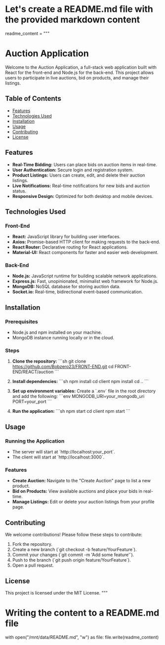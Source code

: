 # Let's create a README.md file with the provided markdown content

readme_content = """

# Auction Application

Welcome to the Auction Application, a full-stack web application built with React for the front-end and Node.js for the back-end. This project allows users to participate in live auctions, bid on products, and manage their listings.

## Table of Contents

- [Features](#features)
- [Technologies Used](#technologies-used)
- [Installation](#installation)
- [Usage](#usage)
- [Contributing](#contributing)
- [License](#license)

## Features

- **Real-Time Bidding:** Users can place bids on auction items in real-time.
- **User Authentication:** Secure login and registration system.
- **Product Listings:** Users can create, edit, and delete their auction listings.
- **Live Notifications:** Real-time notifications for new bids and auction status.
- **Responsive Design:** Optimized for both desktop and mobile devices.

## Technologies Used

### Front-End

- **React:** JavaScript library for building user interfaces.
- **Axios:** Promise-based HTTP client for making requests to the back-end.
- **React Router:** Declarative routing for React applications.
- **Material-UI:** React components for faster and easier web development.

### Back-End

- **Node.js:** JavaScript runtime for building scalable network applications.
- **Express.js:** Fast, unopinionated, minimalist web framework for Node.js.
- **MongoDB:** NoSQL database for storing auction data.
- **Socket.io:** Real-time, bidirectional event-based communication.

## Installation

### Prerequisites

- Node.js and npm installed on your machine.
- MongoDB instance running locally or in the cloud.

### Steps

1. **Clone the repository:**
   \`\`\`sh
   git clone https://github.com/Bobzero23/FRONT-END.git
   cd FRONT-END/REACT/auction
   \`\`\`

2. **Install dependencies:**
   \`\`\`sh
   npm install
   cd client
   npm install
   cd ..
   \`\`\`

3. **Set up environment variables:**
   Create a \`.env\` file in the root directory and add the following:
   \`\`\`env
   MONGODB_URI=your_mongodb_uri
   PORT=your_port
   \`\`\`

4. **Run the application:**
   \`\`\`sh
   npm start
   cd client
   npm start
   \`\`\`

## Usage

### Running the Application

- The server will start at \`http://localhost:your_port\`.
- The client will start at \`http://localhost:3000\`.

### Features

- **Create Auction:** Navigate to the "Create Auction" page to list a new product.
- **Bid on Products:** View available auctions and place your bids in real-time.
- **Manage Listings:** Edit or delete your auction listings from your profile page.

## Contributing

We welcome contributions! Please follow these steps to contribute:

1. Fork the repository.
2. Create a new branch (\`git checkout -b feature/YourFeature\`).
3. Commit your changes (\`git commit -m 'Add some feature'\`).
4. Push to the branch (\`git push origin feature/YourFeature\`).
5. Open a pull request.

## License

This project is licensed under the MIT License.
"""

# Writing the content to a README.md file

with open("/mnt/data/README.md", "w") as file:
file.write(readme_content)
